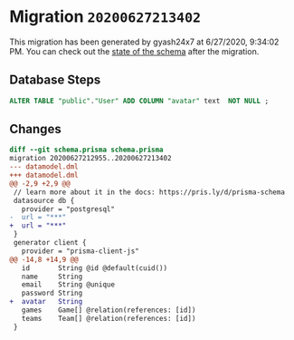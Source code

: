 # Migration `20200627213402`

This migration has been generated by gyash24x7 at 6/27/2020, 9:34:02 PM.
You can check out the [state of the schema](./schema.prisma) after the migration.

## Database Steps

```sql
ALTER TABLE "public"."User" ADD COLUMN "avatar" text  NOT NULL ;
```

## Changes

```diff
diff --git schema.prisma schema.prisma
migration 20200627212955..20200627213402
--- datamodel.dml
+++ datamodel.dml
@@ -2,9 +2,9 @@
 // learn more about it in the docs: https://pris.ly/d/prisma-schema
 datasource db {
   provider = "postgresql"
-  url = "***"
+  url = "***"
 }
 generator client {
   provider = "prisma-client-js"
@@ -14,8 +14,9 @@
   id       String @id @default(cuid())
   name     String
   email    String @unique
   password String
+  avatar   String
   games    Game[] @relation(references: [id])
   teams    Team[] @relation(references: [id])
 }
```


